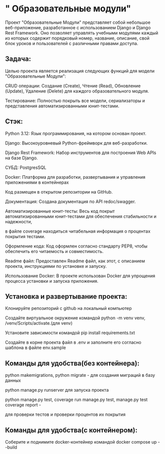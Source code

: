 # " Образовательные модули"

Проект "Образовательные Модули" представляет собой небольшое веб-приложение, разработанное с использованием Django и Django Rest Framework.
Оно позволяет управлять учебными модулями каждый из которых содержит порядковый номер, название, описание, свой блок уроков и пользователей с различными правами доступа.

## Задача:

Целью проекта является реализация следующих функций для модели "Образовательные Модули":

CRUD операции: Создание (Create), Чтение (Read), Обновление (Update), Удаление (Delete) для каждого образовательного модуля.

Тестирование: Полностью покрыть все модели, сериализаторы и представления автоматизированными юнит-тестами.

## Стэк:

Python 3.12: Язык программирования, на котором основан проект.

Django: Высокоуровневый Python-фреймворк для веб-разработки.

Django Rest Framework: Набор инструментов для построения Web APIs на базе Django.

СУБД: PostgresSQL

Docker: Платформа для разработки, развертывания и управления приложениями в контейнерах


Код размещен в открытом репозитории на GitHub.

Документация: Создана документация по API redoc/swagger.

Автоматизированные юнит-тесты: Весь код покрыт автоматизированными юнит-тестами для обеспечения стабильности и надежности,

в файле coverage находиться читабельная информация о процентах покрытия тестами.

Оформление кода: Код оформлен согласно стандарту PEP8, чтобы обеспечить его читаемость и совместимость.

Readme файл: Предоставлен Readme файл, как этот, с описанием проекта, инструкциями по установке и запуску.

Использование Docker: В проекте использован Docker для упрощения процесса установки и запуска приложения.

## Установка и развертывание проекта:
Клонируйте репозиторий с github на локальный компьютер

Создайте виртуальное окружение командой python -m venv venv, /venv/Scripts/activate.(для venv)

Установите зависимости командой pip install requirements.txt

Создайте в корне проекта файл в .env и заполните его согласно шаблона в файле env.sample

## Команды для удобства(без контейнера):

python makemigrations, python migrate - для создания миграций в базу данных

python manage.py runserver для запуска проекта

python manage.py test, coverage run manage.py test, manage.py test coverage report - 

для проверки тестов и проверки процентов их покрытия

## Команды для удобства(с контейнером):

Соберите и поднимите docker-контейнер командой docker compose up --build
